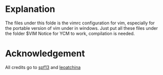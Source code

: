 # Explanation

The files under this folde is the vimrc configuration for vim, especially for the portable version of vim under in windows.
Just put all these files under the folder $VIM
Notice for YCM to work, compilation is needed. 

# Acknowledgement
All credits go to [spf13](https://github.com/spf13/spf13-vim) and [leoatchina](https://github.com/leoatchina/leoatchina-vim)
